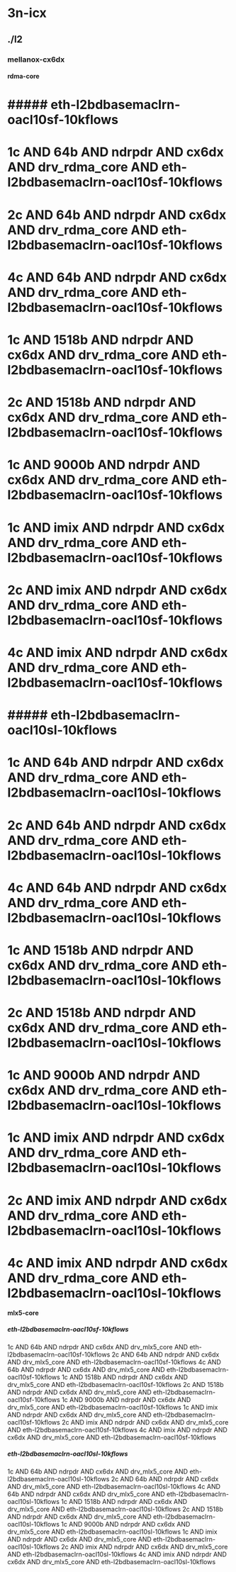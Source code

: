 # 3n-icx
## ./l2
### mellanox-cx6dx
#### rdma-core
# ##### eth-l2bdbasemaclrn-oacl10sf-10kflows
# 1c AND 64b AND ndrpdr AND cx6dx AND drv_rdma_core AND eth-l2bdbasemaclrn-oacl10sf-10kflows
# 2c AND 64b AND ndrpdr AND cx6dx AND drv_rdma_core AND eth-l2bdbasemaclrn-oacl10sf-10kflows
# 4c AND 64b AND ndrpdr AND cx6dx AND drv_rdma_core AND eth-l2bdbasemaclrn-oacl10sf-10kflows
# 1c AND 1518b AND ndrpdr AND cx6dx AND drv_rdma_core AND eth-l2bdbasemaclrn-oacl10sf-10kflows
# 2c AND 1518b AND ndrpdr AND cx6dx AND drv_rdma_core AND eth-l2bdbasemaclrn-oacl10sf-10kflows
# 1c AND 9000b AND ndrpdr AND cx6dx AND drv_rdma_core AND eth-l2bdbasemaclrn-oacl10sf-10kflows
# 1c AND imix AND ndrpdr AND cx6dx AND drv_rdma_core AND eth-l2bdbasemaclrn-oacl10sf-10kflows
# 2c AND imix AND ndrpdr AND cx6dx AND drv_rdma_core AND eth-l2bdbasemaclrn-oacl10sf-10kflows
# 4c AND imix AND ndrpdr AND cx6dx AND drv_rdma_core AND eth-l2bdbasemaclrn-oacl10sf-10kflows
# ##### eth-l2bdbasemaclrn-oacl10sl-10kflows
# 1c AND 64b AND ndrpdr AND cx6dx AND drv_rdma_core AND eth-l2bdbasemaclrn-oacl10sl-10kflows
# 2c AND 64b AND ndrpdr AND cx6dx AND drv_rdma_core AND eth-l2bdbasemaclrn-oacl10sl-10kflows
# 4c AND 64b AND ndrpdr AND cx6dx AND drv_rdma_core AND eth-l2bdbasemaclrn-oacl10sl-10kflows
# 1c AND 1518b AND ndrpdr AND cx6dx AND drv_rdma_core AND eth-l2bdbasemaclrn-oacl10sl-10kflows
# 2c AND 1518b AND ndrpdr AND cx6dx AND drv_rdma_core AND eth-l2bdbasemaclrn-oacl10sl-10kflows
# 1c AND 9000b AND ndrpdr AND cx6dx AND drv_rdma_core AND eth-l2bdbasemaclrn-oacl10sl-10kflows
# 1c AND imix AND ndrpdr AND cx6dx AND drv_rdma_core AND eth-l2bdbasemaclrn-oacl10sl-10kflows
# 2c AND imix AND ndrpdr AND cx6dx AND drv_rdma_core AND eth-l2bdbasemaclrn-oacl10sl-10kflows
# 4c AND imix AND ndrpdr AND cx6dx AND drv_rdma_core AND eth-l2bdbasemaclrn-oacl10sl-10kflows
#### mlx5-core
##### eth-l2bdbasemaclrn-oacl10sf-10kflows
1c AND 64b AND ndrpdr AND cx6dx AND drv_mlx5_core AND eth-l2bdbasemaclrn-oacl10sf-10kflows
2c AND 64b AND ndrpdr AND cx6dx AND drv_mlx5_core AND eth-l2bdbasemaclrn-oacl10sf-10kflows
4c AND 64b AND ndrpdr AND cx6dx AND drv_mlx5_core AND eth-l2bdbasemaclrn-oacl10sf-10kflows
1c AND 1518b AND ndrpdr AND cx6dx AND drv_mlx5_core AND eth-l2bdbasemaclrn-oacl10sf-10kflows
2c AND 1518b AND ndrpdr AND cx6dx AND drv_mlx5_core AND eth-l2bdbasemaclrn-oacl10sf-10kflows
1c AND 9000b AND ndrpdr AND cx6dx AND drv_mlx5_core AND eth-l2bdbasemaclrn-oacl10sf-10kflows
1c AND imix AND ndrpdr AND cx6dx AND drv_mlx5_core AND eth-l2bdbasemaclrn-oacl10sf-10kflows
2c AND imix AND ndrpdr AND cx6dx AND drv_mlx5_core AND eth-l2bdbasemaclrn-oacl10sf-10kflows
4c AND imix AND ndrpdr AND cx6dx AND drv_mlx5_core AND eth-l2bdbasemaclrn-oacl10sf-10kflows
##### eth-l2bdbasemaclrn-oacl10sl-10kflows
1c AND 64b AND ndrpdr AND cx6dx AND drv_mlx5_core AND eth-l2bdbasemaclrn-oacl10sl-10kflows
2c AND 64b AND ndrpdr AND cx6dx AND drv_mlx5_core AND eth-l2bdbasemaclrn-oacl10sl-10kflows
4c AND 64b AND ndrpdr AND cx6dx AND drv_mlx5_core AND eth-l2bdbasemaclrn-oacl10sl-10kflows
1c AND 1518b AND ndrpdr AND cx6dx AND drv_mlx5_core AND eth-l2bdbasemaclrn-oacl10sl-10kflows
2c AND 1518b AND ndrpdr AND cx6dx AND drv_mlx5_core AND eth-l2bdbasemaclrn-oacl10sl-10kflows
1c AND 9000b AND ndrpdr AND cx6dx AND drv_mlx5_core AND eth-l2bdbasemaclrn-oacl10sl-10kflows
1c AND imix AND ndrpdr AND cx6dx AND drv_mlx5_core AND eth-l2bdbasemaclrn-oacl10sl-10kflows
2c AND imix AND ndrpdr AND cx6dx AND drv_mlx5_core AND eth-l2bdbasemaclrn-oacl10sl-10kflows
4c AND imix AND ndrpdr AND cx6dx AND drv_mlx5_core AND eth-l2bdbasemaclrn-oacl10sl-10kflows